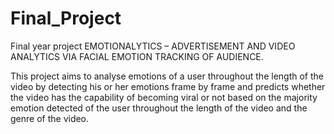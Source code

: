 # Final_Project
Final year project
EMOTIONALYTICS – ADVERTISEMENT AND VIDEO ANALYTICS VIA FACIAL EMOTION TRACKING OF AUDIENCE.

This project aims to analyse emotions of a user throughout the length of the video by detecting his or her emotions frame by frame and predicts whether the video has the capability of becoming viral or not based on the majority emotion detected of the user throughout the length of the video and the genre of the video.
